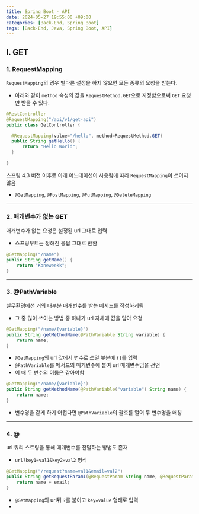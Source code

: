 ```yaml
---
title: Spring Boot - API
date: 2024-05-27 19:55:00 +09:00
categories: [Back-End, Spring Boot]
tags: [Back-End, Java, Spring Boot, API]
---
```


## Ⅰ. GET

### 1. RequestMapping

`RequestMapping`의 경우 별다른 설정을 하지 않으면 모든 종류의 요청을 받는다.
- 아래와 같이 `method` 속성의 값을 `RequestMethod.GET`으로 지정함으로써 `GET` 요청만 받을 수 있다.

```java
@RestController
@RequestMapping("/api/v1/get-api")
public class GetController {

  @RequestMapping(value="/hello", method=RequestMethod.GET)
  public String getHello() {
      return "Hello World";
  }
  
}
```

스프링 4.3 버전 이후로 아래 어노테이션이 사용됨에 따라 `RequestMapping`이 쓰이지 않음
- `@GetMapping`, `@PostMapping`, `@PutMapping`, `@DeleteMapping`

---

### 2. 매개변수가 없는 GET

매개변수가 없는 요청은 설정된 url 그대로 입력
- 스프링부트는 정해진 응답 그대로 반환

```java
@GetMapping("/name")
public String getName() {
    return "Koneweekk";
}
```
---

### 3. @PathVariable

실무환경에선 거의 대부분 매개변수를 받는 메서드를 작성하게됨
- 그 중 많이 쓰이는 방법 중 하나가 url 자체에 값을 담아 요청

```java
@GetMapping("/name/{variable}")
public String getMethodName(@PathVariable String variable) {
    return name;
}
```

- `@GetMapping`의 url 값에서 변수로 쓰일 부분에 `{}`를 입력
- `@PathVariable`를 메서드의 매개변수에 붙여 url 매개변수임을 선언
- 이 때 두 변수의 이름은 같아야함

```java
@GetMapping("/name/{variable}")
public String getMethodName(@PathVariable("variable") String name) {
    return name;
}
```

- 변수명을 같게 하기 어렵다면 `@PathVariable`의 괄호를 열어 두 변수명을 매칭

---

### 4. @

url 쿼리 스트링을 통해 매개변수를 전달하는 방법도 존재
- `url?key1=val1&key2=val2` 형식

```java
@GetMapping("/request?name=val1&email=val2")
public String getRequestParam1(@RequestParam String name, @RequestParam String email) {
    return name + email;
}
```

- `@GetMapping`의 url뒤 `?`를 붙이고 `key=value` 형태로 입력
- 